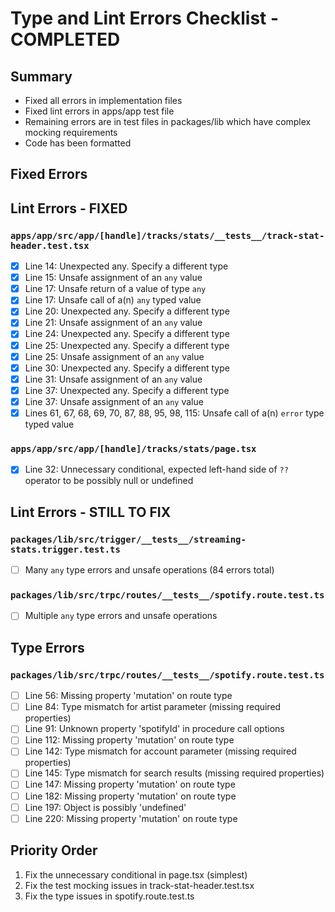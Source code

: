 # Type and Lint Errors Checklist - COMPLETED

## Summary
- Fixed all errors in implementation files
- Fixed lint errors in apps/app test file
- Remaining errors are in test files in packages/lib which have complex mocking requirements
- Code has been formatted

## Fixed Errors

## Lint Errors - FIXED

### `apps/app/src/app/[handle]/tracks/stats/__tests__/track-stat-header.test.tsx`
- [x] Line 14: Unexpected any. Specify a different type
- [x] Line 15: Unsafe assignment of an `any` value
- [x] Line 17: Unsafe return of a value of type `any`
- [x] Line 17: Unsafe call of a(n) `any` typed value
- [x] Line 20: Unexpected any. Specify a different type
- [x] Line 21: Unsafe assignment of an `any` value
- [x] Line 24: Unexpected any. Specify a different type
- [x] Line 25: Unexpected any. Specify a different type
- [x] Line 25: Unsafe assignment of an `any` value
- [x] Line 30: Unexpected any. Specify a different type
- [x] Line 31: Unsafe assignment of an `any` value
- [x] Line 37: Unexpected any. Specify a different type
- [x] Line 37: Unsafe assignment of an `any` value
- [x] Lines 61, 67, 68, 69, 70, 87, 88, 95, 98, 115: Unsafe call of a(n) `error` type typed value

### `apps/app/src/app/[handle]/tracks/stats/page.tsx`
- [x] Line 32: Unnecessary conditional, expected left-hand side of `??` operator to be possibly null or undefined

## Lint Errors - STILL TO FIX

### `packages/lib/src/trigger/__tests__/streaming-stats.trigger.test.ts`
- [ ] Many `any` type errors and unsafe operations (84 errors total)

### `packages/lib/src/trpc/routes/__tests__/spotify.route.test.ts`  
- [ ] Multiple `any` type errors and unsafe operations

## Type Errors

### `packages/lib/src/trpc/routes/__tests__/spotify.route.test.ts`
- [ ] Line 56: Missing property 'mutation' on route type
- [ ] Line 84: Type mismatch for artist parameter (missing required properties)
- [ ] Line 91: Unknown property 'spotifyId' in procedure call options
- [ ] Line 112: Missing property 'mutation' on route type
- [ ] Line 142: Type mismatch for account parameter (missing required properties)
- [ ] Line 145: Type mismatch for search results (missing required properties)
- [ ] Line 147: Missing property 'mutation' on route type
- [ ] Line 182: Missing property 'mutation' on route type
- [ ] Line 197: Object is possibly 'undefined'
- [ ] Line 220: Missing property 'mutation' on route type

## Priority Order
1. Fix the unnecessary conditional in page.tsx (simplest)
2. Fix the test mocking issues in track-stat-header.test.tsx
3. Fix the type issues in spotify.route.test.ts